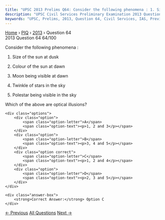 ```yaml
---
title: "UPSC 2013 Prelims Q64: Consider the following phenomena : 1. Size of the sun at dus..."
description: "UPSC Civil Services Preliminary Examination 2013 Question 64 with options and answer"
keywords: "UPSC, Prelims, 2013, Question 64, Civil Services, IAS, Previous Year Questions"
---
```


<nav class="breadcrumb">
    <a href="../../">Home</a>
    <span>›</span>
    <a href="../">PIQ</a>
    <span>›</span>
    <a href="./">2013</a>
    <span>›</span>
    <span>Question 64</span>
</nav>

<div class="question-header">
    <div class="question-meta">
        <span class="year-badge">2013</span>
        <span class="question-number">Question 64</span>
        <span class="progress">64/100</span>
    </div>
    <div class="progress-bar">
        <div class="progress-fill" style="width: 64.0%"></div>
    </div>
</div>

<div class="question-content">
    <div class="question-text">
        <p>Consider the following phenomena :</p>
<ol>
<li>
<p>Size of the sun at dusk</p>
</li>
<li>
<p>Colour of the sun at dawn</p>
</li>
<li>
<p>Moon being visible at dawn</p>
</li>
<li>
<p>Twinkle of stars in the sky</p>
</li>
<li>
<p>Polestar being visible in the sky</p>
</li>
</ol>
<p>Which of the above are optical illusions?</p>
    </div>
    
    <div class="options">
        <div class="option">
            <span class="option-letter">A</span>
            <span class="option-text"><p>1, 2 and 3</p></span>
        </div>
        <div class="option">
            <span class="option-letter">B</span>
            <span class="option-text"><p>3, 4 and 5</p></span>
        </div>
        <div class="option correct">
            <span class="option-letter">C</span>
            <span class="option-text"><p>1, 2 and 4</p></span>
        </div>
        <div class="option">
            <span class="option-letter">D</span>
            <span class="option-text"><p>2, 3 and 5</p></span>
        </div>
    </div>

    <div class="answer-box">
        <strong>Correct Answer:</strong> Option C
    </div>
</div>

<div class="question-nav">
    <a href="../q063-ball-bearings-are-used-in-bicycles-cars-etc-becaus/" class="nav-btn prev">← Previous</a>
    <a href="../" class="nav-btn center">All Questions</a>
    <a href="../q065-rainbow-is-produced-when-sunlight-falls-on-drops-o/" class="nav-btn next">Next →</a>
</div>

